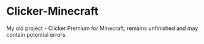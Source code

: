# Clicker-Minecraft
My old project - Clicker Premium for Minecraft, remains unfinished and may contain potential errors.
